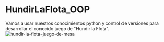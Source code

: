 # HundirLaFlota_OOP
Vamos a usar nuestros conocimientos python y control de versiones para desarrollar el conocido juego de "Hundir la Flota".
![hundir-la-flota-juego-de-mesa](https://github.com/alexdc1192/HundirLaFlota_OOP/assets/118775369/7cc9fa2d-c3ed-41d3-954f-999c23b00818)
